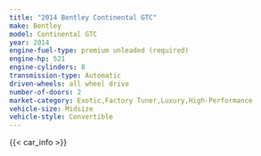 ```yaml
---
title: "2014 Bentley Continental GTC"
make: Bentley
model: Continental GTC
year: 2014
engine-fuel-type: premium unleaded (required)
engine-hp: 521
engine-cylinders: 8
transmission-type: Automatic
driven-wheels: all wheel drive
number-of-doors: 2
market-category: Exotic,Factory Tuner,Luxury,High-Performance
vehicle-size: Midsize
vehicle-style: Convertible
---
```


{{< car_info >}}
